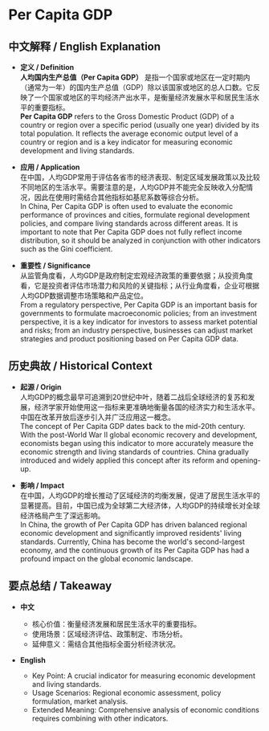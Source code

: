 # Per Capita GDP

## 中文解释 / English Explanation

* **定义 / Definition**  
  **人均国内生产总值（Per Capita GDP）** 是指一个国家或地区在一定时期内（通常为一年）的国内生产总值（GDP）除以该国家或地区的总人口数。它反映了一个国家或地区的平均经济产出水平，是衡量经济发展水平和居民生活水平的重要指标。  
  **Per Capita GDP** refers to the Gross Domestic Product (GDP) of a country or region over a specific period (usually one year) divided by its total population. It reflects the average economic output level of a country or region and is a key indicator for measuring economic development and living standards.

* **应用 / Application**  
  在中国，人均GDP常用于评估各省市的经济表现、制定区域发展政策以及比较不同地区的生活水平。需要注意的是，人均GDP并不能完全反映收入分配情况，因此在使用时需结合其他指标如基尼系数等综合分析。  
  In China, Per Capita GDP is often used to evaluate the economic performance of provinces and cities, formulate regional development policies, and compare living standards across different areas. It is important to note that Per Capita GDP does not fully reflect income distribution, so it should be analyzed in conjunction with other indicators such as the Gini coefficient.

* **重要性 / Significance**  
  从监管角度看，人均GDP是政府制定宏观经济政策的重要依据；从投资角度看，它是投资者评估市场潜力和风险的关键指标；从行业角度看，企业可根据人均GDP数据调整市场策略和产品定位。  
  From a regulatory perspective, Per Capita GDP is an important basis for governments to formulate macroeconomic policies; from an investment perspective, it is a key indicator for investors to assess market potential and risks; from an industry perspective, businesses can adjust market strategies and product positioning based on Per Capita GDP data.

## 历史典故 / Historical Context

* **起源 / Origin**  
  人均GDP的概念最早可追溯到20世纪中叶，随着二战后全球经济的复苏和发展，经济学家开始使用这一指标来更准确地衡量各国的经济实力和生活水平。中国在改革开放后逐步引入并广泛应用这一概念。  
  The concept of Per Capita GDP dates back to the mid-20th century. With the post-World War II global economic recovery and development, economists began using this indicator to more accurately measure the economic strength and living standards of countries. China gradually introduced and widely applied this concept after its reform and opening-up.

* **影响 / Impact**  
  在中国，人均GDP的增长推动了区域经济的均衡发展，促进了居民生活水平的显著提高。目前，中国已成为全球第二大经济体，人均GDP的持续增长对全球经济格局产生了深远影响。  
  In China, the growth of Per Capita GDP has driven balanced regional economic development and significantly improved residents' living standards. Currently, China has become the world's second-largest economy, and the continuous growth of its Per Capita GDP has had a profound impact on the global economic landscape.

## 要点总结 / Takeaway

* **中文**  
  - 核心价值：衡量经济发展和居民生活水平的重要指标。
  - 使用场景：区域经济评估、政策制定、市场分析。
  - 延伸意义：需结合其他指标全面分析经济状况。

* **English**  
  - Key Point: A crucial indicator for measuring economic development and living standards.
  - Usage Scenarios: Regional economic assessment, policy formulation, market analysis.
  - Extended Meaning: Comprehensive analysis of economic conditions requires combining with other indicators.